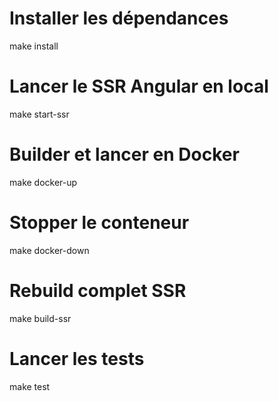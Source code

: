 # Installer les dépendances
make install

# Lancer le SSR Angular en local
make start-ssr

# Builder et lancer en Docker
make docker-up

# Stopper le conteneur
make docker-down

# Rebuild complet SSR
make build-ssr

# Lancer les tests
make test

